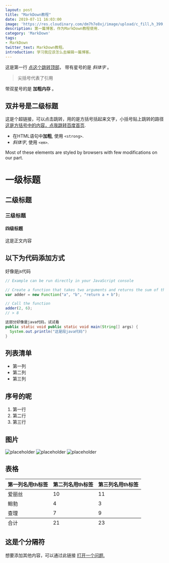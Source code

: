 ```yaml
---
layout: post
title: "MarkDown教程"
date: 2019-07-11 16:03:00
image: 'https://res.cloudinary.com/dm7h7e8xj/image/upload/c_fill,h_399,w_760/v1501268554/sunrise_ttb9nk.jpg'
description: 第一篇博客，作为MarkDown教程使用.
category: 'MarkDown'
tags:
- MarkDown
twitter_text: MarkDown教程。
introduction: 学习我应该怎么去编辑一篇博客。
---
```


这是第一行 <a href="#">点这个跳转顶部</a>， 带有星号的是 *斜体字* 。

> 尖括号代表了引用

带双星号的是 **加粗内存** 。

## 双井号是二级标题

这是个超链接，可以点击跳转，用的是方括号括起来文字，小括号贴上跳转的路径 [这是方括号中的内容，点我跳转百度首页](https://www.baidu.com).

- 在HTML语句中**加粗**, 使用 `<strong>`.
- *斜体字*, 使用 `<em>`.

Most of these elements are styled by browsers with few modifications on our part.

# 一级标题

## 二级标题

### 三级标题

#### 四级标题

这是正文内容

## 以下为代码添加方式

好像是js代码
```js
// Example can be run directly in your JavaScript console

// Create a function that takes two arguments and returns the sum of those arguments
var adder = new Function("a", "b", "return a + b");

// Call the function
adder(2, 6);
// > 8
```

```java
这部分好像是java代码，试试看
public static void public static void main(String[] args) {
  System.out.println("这是段java代码")
}
```


## 列表清单

* 第一列
* 第二列
* 第三列

## 序号的呢

1. 第一行
2. 第二行
3. 第三行

## 图片

![placeholder](https://placehold.it/850x450 "Large example image")
![placeholder](https://placehold.it/450x250 "Medium example image")
![placeholder](https://placehold.it/250x250 "Small example image")

## 表格

<table>
  <thead>
    <tr>
      <th>第一列名用th标签</th>
      <th>第二列名用th标签</th>
      <th>第三列名用th标签</th>
    </tr>
  </thead>
  <tfoot>
    <tr>
      <td>合计</td>
      <td>21</td>
      <td>23</td>
    </tr>
  </tfoot>
  <tbody>
    <tr>
      <td>爱丽丝</td>
      <td>10</td>
      <td>11</td>
    </tr>
    <tr>
      <td>鲍勃</td>
      <td>4</td>
      <td>3</td>
    </tr>
    <tr>
      <td>查理</td>
      <td>7</td>
      <td>9</td>
    </tr>
  </tbody>
</table>

这是个分隔符
-----

想要添加其他内容，可以通过此链接 <a href="https://github.com/poole/poole/issues/new">打开一个问题.</a>










